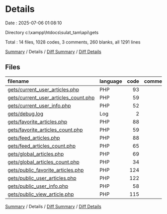 # Details

Date : 2025-07-06 01:08:10

Directory c:\\xampp\\htdocs\\sulat_tam\\api\\gets

Total : 14 files,  1028 codes, 3 comments, 260 blanks, all 1291 lines

[Summary](results.md) / Details / [Diff Summary](diff.md) / [Diff Details](diff-details.md)

## Files
| filename | language | code | comment | blank | total |
| :--- | :--- | ---: | ---: | ---: | ---: |
| [gets/current\_user\_articles.php](/gets/current_user_articles.php) | PHP | 93 | 0 | 20 | 113 |
| [gets/current\_user\_articles\_count.php](/gets/current_user_articles_count.php) | PHP | 59 | 0 | 18 | 77 |
| [gets/current\_user\_info.php](/gets/current_user_info.php) | PHP | 52 | 0 | 15 | 67 |
| [gets/debug.log](/gets/debug.log) | Log | 2 | 0 | 1 | 3 |
| [gets/favorite\_articles.php](/gets/favorite_articles.php) | PHP | 88 | 0 | 21 | 109 |
| [gets/favorite\_articles\_count.php](/gets/favorite_articles_count.php) | PHP | 59 | 0 | 18 | 77 |
| [gets/feed\_articles.php](/gets/feed_articles.php) | PHP | 88 | 1 | 21 | 110 |
| [gets/feed\_articles\_count.php](/gets/feed_articles_count.php) | PHP | 65 | 0 | 20 | 85 |
| [gets/global\_articles.php](/gets/global_articles.php) | PHP | 69 | 0 | 17 | 86 |
| [gets/global\_articles\_count.php](/gets/global_articles_count.php) | PHP | 34 | 0 | 14 | 48 |
| [gets/public\_favorite\_articles.php](/gets/public_favorite_articles.php) | PHP | 124 | 0 | 27 | 151 |
| [gets/public\_user\_articles.php](/gets/public_user_articles.php) | PHP | 122 | 0 | 27 | 149 |
| [gets/public\_user\_info.php](/gets/public_user_info.php) | PHP | 58 | 1 | 18 | 77 |
| [gets/public\_view\_article.php](/gets/public_view_article.php) | PHP | 115 | 1 | 23 | 139 |

[Summary](results.md) / Details / [Diff Summary](diff.md) / [Diff Details](diff-details.md)